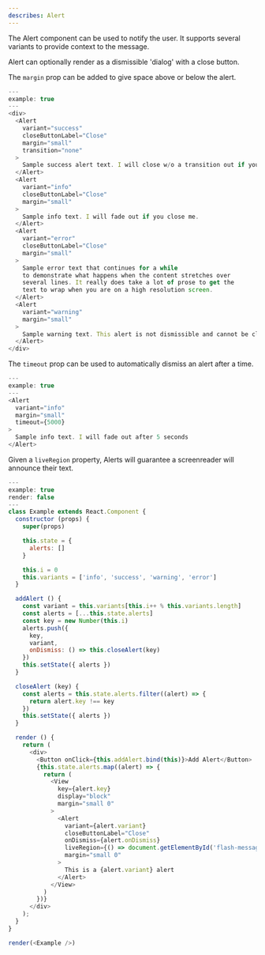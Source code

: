 ```yaml
---
describes: Alert
---
```


The Alert component can be used to notify the user. It supports several
variants to provide context to the message.

Alert can optionally render as a dismissible 'dialog' with a close button.

The `margin` prop can be added to give
space above or below the alert.

```js
---
example: true
---
<div>
  <Alert
    variant="success"
    closeButtonLabel="Close"
    margin="small"
    transition="none"
  >
    Sample success alert text. I will close w/o a transition out if you close me
  </Alert>
  <Alert
    variant="info"
    closeButtonLabel="Close"
    margin="small"
  >
    Sample info text. I will fade out if you close me.
  </Alert>
  <Alert
    variant="error"
    closeButtonLabel="Close"
    margin="small"
  >
    Sample error text that continues for a while
    to demonstrate what happens when the content stretches over
    several lines. It really does take a lot of prose to get the
    text to wrap when you are on a high resolution screen.
  </Alert>
  <Alert
    variant="warning"
    margin="small"
  >
    Sample warning text. This alert is not dismissible and cannot be closed.
  </Alert>
</div>
```

The `timeout` prop can be used to automatically dismiss an alert after a time.

```js
---
example: true
---
<Alert
  variant="info"
  margin="small"
  timeout={5000}
>
  Sample info text. I will fade out after 5 seconds
</Alert>
```
Given a `liveRegion` property, Alerts will guarantee a screenreader will announce their text.

```js
---
example: true
render: false
---
class Example extends React.Component {
  constructor (props) {
    super(props)

    this.state = {
      alerts: []
    }

    this.i = 0
    this.variants = ['info', 'success', 'warning', 'error']
  }

  addAlert () {
    const variant = this.variants[this.i++ % this.variants.length]
    const alerts = [...this.state.alerts]
    const key = new Number(this.i)
    alerts.push({
      key,
      variant,
      onDismiss: () => this.closeAlert(key)
    })
    this.setState({ alerts })
  }

  closeAlert (key) {
    const alerts = this.state.alerts.filter((alert) => {
      return alert.key !== key
    })
    this.setState({ alerts })
  }

  render () {
    return (
      <div>
        <Button onClick={this.addAlert.bind(this)}>Add Alert</Button>
        {this.state.alerts.map((alert) => {
          return (
            <View
              key={alert.key}
              display="block"
              margin="small 0"
            >
              <Alert
                variant={alert.variant}
                closeButtonLabel="Close"
                onDismiss={alert.onDismiss}
                liveRegion={() => document.getElementById('flash-messages')}
                margin="small 0"
              >
                This is a {alert.variant} alert
              </Alert>
            </View>
          )
        })}
      </div>
    );
  }
}

render(<Example />)
```
